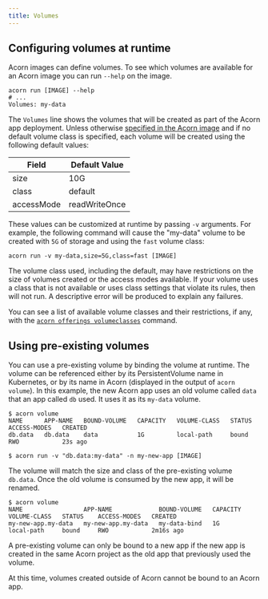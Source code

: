 ```yaml
---
title: Volumes
---
```


## Configuring volumes at runtime

Acorn images can define volumes. To see which volumes are available for an Acorn image you can run `--help` on the image.

```shell
acorn run [IMAGE] --help
# ...
Volumes: my-data
```

The `Volumes` line shows the volumes that will be created as part of the Acorn app deployment. Unless otherwise [specified in the Acorn image](38-authoring/04-volumes.md) and if no default volume class is specified, each volume will be created using the following default values:

|Field       |Default Value|
|----------- | -----|
| size       | 10G |
| class      | default |
| accessMode | readWriteOnce |

These values can be customized at runtime by passing `-v` arguments. For example, the following command will cause the "my-data" volume to be created with `5G` of storage and using the `fast` volume class:

```shell
acorn run -v my-data,size=5G,class=fast [IMAGE]
```

The volume class used, including the default, may have restrictions on the size of volumes created or the access modes available. If your volume uses a class that is not available or uses class settings that violate its rules, then will not run. A descriptive error will be produced to explain any failures.

You can see a list of available volume classes and their restrictions, if any, with the [`acorn offerings volumeclasses`](100-reference/01-command-line/acorn_offerings_volumeclasses.md) command.

## Using pre-existing volumes

You can use a pre-existing volume by binding the volume at runtime.
The volume can be referenced either by its PersistentVolume name in Kubernetes, or by its name in Acorn (displayed in the output of `acorn volume`).
In this example, the new Acorn app uses an old volume called `data` that an app called `db` used. It uses it as its `my-data` volume.

```
$ acorn volume
NAME      APP-NAME   BOUND-VOLUME   CAPACITY   VOLUME-CLASS   STATUS    ACCESS-MODES   CREATED
db.data   db.data    data           1G         local-path     bound     RWO            23s ago

$ acorn run -v "db.data:my-data" -n my-new-app [IMAGE]
```

The volume will match the size and class of the pre-existing volume `db.data`.
Once the old volume is consumed by the new app, it will be renamed.

```
$ acorn volume
NAME                 APP-NAME             BOUND-VOLUME   CAPACITY   VOLUME-CLASS   STATUS    ACCESS-MODES   CREATED
my-new-app.my-data   my-new-app.my-data   my-data-bind   1G         local-path     bound     RWO            2m16s ago
```

A pre-existing volume can only be bound to a new app if the new app is created in the same Acorn project as the old app that previously used the volume.

At this time, volumes created outside of Acorn cannot be bound to an Acorn app.
